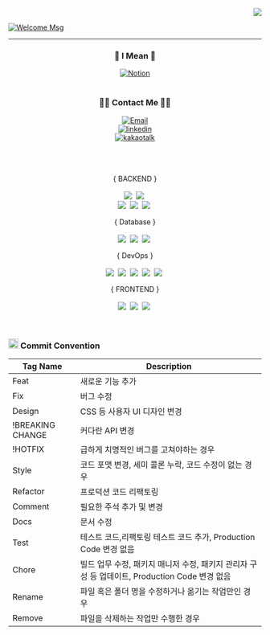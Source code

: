 <!--
<div align=center>
  <img src="https://capsule-render.vercel.app/api?type=waving&height=90&color=gradient&section=header&reversal=false&textBg=false&fontAlignY=0" alt="header" style="width: 100%;" />
</div>
-->

<p align="right">
<a href="https://hits.seeyoufarm.com">
  <img src="https://hits.seeyoufarm.com/api/count/incr/badge.svg?url=https%3A%2F%2Fgithub.com%2Fghsyn%2Fhit-counter&count_bg=%23B05783&title_bg=%23B05783&icon=github.svg&icon_color=%23E7E7E7&title=hits&edge_flat=false"/>
</a>
</p>
<a href="https://git.io/typing-svg">
  <img src="https://readme-typing-svg.demolab.com?font=Ubuntu&duration=2500&pause=500&color=B05783&vCenter=true&width=435&height=30&lines=Hi+there+%F0%9F%91%8B;Welcome+to+SiYeon's+GitHub!" alt="Welcome Msg" />
</a>

---

<div align=center>

  ### 🎨 I Mean 🎨</h3>
  <a href="https://siyeondev.notion.site/Portfolio-f24001bcb31a4e519c4aef0333925509?pvs=74" target="_blank">
    <img src="https://img.shields.io/badge/My Portfolio-462233?style=flat-square&logo=Notion&logoColor=E7E7E7" alt="Notion" />
  </a>
  <br>
  <br>
      
  ### 👩‍🎨 Contact Me 👩‍🎨</h3> 
  <a href="mailto:dev.demonstrate@gmail.com" target="_blank">
    <img src="https://img.shields.io/badge/dev.demonstrate@gmail.com-462233?style=flat-square&logo=Gmail&logoColor=E7E7E7" alt="Email" />
  </a><br>
  <a href="http://www.linkedin.com/in/demonstration-kim" target="_blank">
    <img src="https://img.shields.io/badge/linkedin.com/in/demonstration--kim-462233?style=flat-square&logo=linkedin&logoColor=E7E7E7" alt="linkedin" />
  </a><br>
  <a href="http://qr.kakao.com/talk/PBVh_Ey99VxXN2gVXoYJIl6umCA-" target="_blank">
    <img src="https://img.shields.io/badge/siyeon715-462233?style=flat-square&logo=kakaotalk&logoColor=E7E7E7" alt="kakaotalk" />
  </a>
  <br>
  <br>

  <br>
  <br>

  { BACKEND }
  <br>
  <br>
  <img src="https://img.shields.io/badge/Java-007396?style=flat-square&logo=Java&logoColor=white"/></a>&nbsp;
  <img src="https://img.shields.io/badge/Spring-6DB33F?style=flat-square&logo=Spring&logoColor=white"/></a>&nbsp;
    <br>
  <img src="https://img.shields.io/badge/Python-3776AB?style=flat-square&logo=Python&logoColor=white"/></a>&nbsp;
  <img src="https://img.shields.io/badge/OpenCV-5C3EE8?style=flat-square&logo=OpenCV&logoColor=white"/></a>&nbsp;
  <img src="https://img.shields.io/badge/Flask-000000?style=flat-square&logo=Flask&logoColor=white"/></a>&nbsp;
    
  { Database }
  <br>
  <br>
  <img src="https://img.shields.io/badge/Oracle-F80000?style=flat-square&logo=Oracle&logoColor=white"/></a>&nbsp;
  <img src="https://img.shields.io/badge/Microsoft SQL Server-CC2927?style=flat-square&logo=Microsoft SQL Server&logoColor=white"/></a>&nbsp;
  <img src="https://img.shields.io/badge/MySQL-4479A1?style=flat-square&logo=MySQL&logoColor=white"/></a>&nbsp;
  
  { DevOps }
  <br>
  <br>
  <img src="https://img.shields.io/badge/SonarQube-4E9BCD?style=flat-square&logo=sonarQube&logoColor=white"/></a>&nbsp;
  <img src="https://img.shields.io/badge/Docker-2496ED?style=flat-square&logo=Docker&logoColor=white"/></a>&nbsp;
  <img src="https://img.shields.io/badge/Redis-DC382D?style=flat-square&logo=Redis&logoColor=white"/></a>&nbsp;
  <img src="https://img.shields.io/badge/jenkins-D24939?style=flat-square&logo=jenkins&logoColor=white"/></a>&nbsp;
  <img src="https://img.shields.io/badge/JUnit5-25A162?style=flat-square&logo=JUnit5&logoColor=white"/></a>&nbsp;
  
  { FRONTEND }
  <br>
  <br>
  <img src="https://img.shields.io/badge/JavaScript-F7DF1E?style=flat-square&logo=JavaScript&logoColor=white"/></a>&nbsp;
  <img src="https://img.shields.io/badge/HTML5-E34F26?style=flat-square&logo=HTML5&logoColor=white"/></a>&nbsp;
  <img src="https://img.shields.io/badge/CSS3-1572B6?style=flat-square&logo=CSS3&logoColor=white"/></a>&nbsp;
</div>
<br>

### <img src="https://github.com/user-attachments/assets/e0522996-7081-488d-953c-9bb8d1f050b5" width="20" height="20"/> Commit Convention
| Tag Name | Description |
|----|----------|
| Feat | 새로운 기능 추가 |
| Fix | 버그 수정 |
| Design | CSS 등 사용자 UI 디자인 변경 |
| !BREAKING CHANGE | 커다란 API 변경 |
| !HOTFIX | 급하게 치명적인 버그를 고쳐야하는 경우 |
| Style | 코드 포맷 변경, 세미 콜론 누락, 코드 수정이 없는 경우 |
| Refactor| 프로덕션 코드 리팩토링 |
| Comment | 필요한 주석 추가 및 변경 |
| Docs | 문서 수정 |
| Test | 테스트 코드,리팩토링 테스트 코드 추가, Production Code 변경 없음 |
| Chore | 빌드 업무 수정, 패키지 매니저 수정, 패키지 관리자 구성 등 업데이트, Production Code 변경 없음 |
| Rename | 파일 혹은 폴더 명을 수정하거나 옮기는 작업만인 경우 |
| Remove | 파일을 삭제하는 작업만 수행한 경우 |
